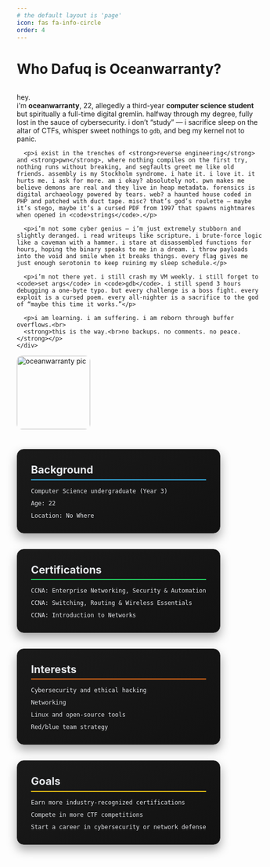 ```yaml
---
# the default layout is 'page'
icon: fas fa-info-circle
order: 4
---
```


<style>
.page-title {
  display: none;
}
</style>

# **Who Dafuq is Oceanwarranty?**
<!-- Intro with profile picture -->

<div style="display: flex; align-items: stretch; gap: 1.5rem; margin-bottom: 2rem; flex-wrap: wrap;">

  <!-- Text -->
  <div style="flex: 1 1 300px; min-width: 250px; display: flex; flex-direction: column; justify-content: center;">
    <div style="height: 100%;">
      <p>hey.<br>
      i'm <strong>oceanwarranty</strong>, 22, allegedly a third-year <strong>computer science student</strong> but spiritually a full-time digital gremlin. halfway through my degree, fully lost in the sauce of cybersecurity. i don’t “study” — i sacrifice sleep on the altar of CTFs, whisper sweet nothings to <code>gdb</code>, and beg my kernel not to panic.</p>

      <p>i exist in the trenches of <strong>reverse engineering</strong> and <strong>pwn</strong>, where nothing compiles on the first try, nothing runs without breaking, and segfaults greet me like old friends. assembly is my Stockholm syndrome. i hate it. i love it. it hurts me. i ask for more. am i okay? absolutely not. pwn makes me believe demons are real and they live in heap metadata. forensics is digital archaeology powered by tears. web? a haunted house coded in PHP and patched with duct tape. misc? that’s god’s roulette — maybe it’s stego, maybe it’s a cursed PDF from 1997 that spawns nightmares when opened in <code>strings</code>.</p>

      <p>i’m not some cyber genius — i’m just extremely stubborn and slightly deranged. i read writeups like scripture. i brute-force logic like a caveman with a hammer. i stare at disassembled functions for hours, hoping the binary speaks to me in a dream. i throw payloads into the void and smile when it breaks things. every flag gives me just enough serotonin to keep ruining my sleep schedule.</p>

      <p>i’m not there yet. i still crash my VM weekly. i still forget to <code>set args</code> in <code>gdb</code>. i still spend 3 hours debugging a one-byte typo. but every challenge is a boss fight. every exploit is a cursed poem. every all-nighter is a sacrifice to the god of “maybe this time it works.”</p>

      <p>i am learning. i am suffering. i am reborn through buffer overflows.<br>
      <strong>this is the way.<br>no backups. no comments. no peace.</strong></p>
    </div>
  </div>

  <!-- Image -->
  <div style="flex: 0 0 150px; display: flex; align-items: center;">
    <img src="{{ '/assets/img/avatar/beni full clean.png' | relative_url }}" alt="oceanwarranty pic" style="width: 150px; border-radius: 10px; object-fit: cover; height: 100%;">
  </div>

</div>


<!-- Responsive grid layout -->
<div style="display: grid; grid-template-columns: repeat(auto-fit, minmax(280px, 1fr)); gap: 2rem; align-items: stretch; margin-top: 1rem;">

  <!-- Card -->
  <div style="background: linear-gradient(145deg, #1a1a1a, #111); color: #e5e7eb; padding: 1.75rem; border-radius: 14px; border: 1px solid #2e2e2e; box-shadow: 0 10px 20px rgba(0,0,0,0.35);">
    <h3 style="margin: 0 0 0.75rem; font-size: 1.35rem; border-bottom: 2px solid #38bdf8; padding-bottom: 0.4rem;">Background</h3>
    <ul style="list-style: none; padding-left: 0; margin: 0;">
      <li style="margin-bottom: 0.5rem;"><code>Computer Science undergraduate (Year 3)</code></li>
      <li style="margin-bottom: 0.5rem;"><code>Age: 22</code></li>
      <li><code>Location: No Where</code></li>
    </ul>
  </div>

  <!-- Card -->
  <div style="background: linear-gradient(145deg, #1a1a1a, #111); color: #e5e7eb; padding: 1.75rem; border-radius: 14px; border: 1px solid #2e2e2e; box-shadow: 0 10px 20px rgba(0,0,0,0.35);">
    <h3 style="margin: 0 0 0.75rem; font-size: 1.35rem; border-bottom: 2px solid #22c55e; padding-bottom: 0.4rem;">Certifications</h3>
    <ul style="list-style: none; padding-left: 0; margin: 0;">
      <li style="margin-bottom: 0.5rem;"><code>CCNA: Enterprise Networking, Security & Automation</code></li>
      <li style="margin-bottom: 0.5rem;"><code>CCNA: Switching, Routing & Wireless Essentials</code></li>
      <li><code>CCNA: Introduction to Networks</code></li>
    </ul>
  </div>

  <!-- Card -->
  <div style="background: linear-gradient(145deg, #1a1a1a, #111); color: #e5e7eb; padding: 1.75rem; border-radius: 14px; border: 1px solid #2e2e2e; box-shadow: 0 10px 20px rgba(0,0,0,0.35);">
    <h3 style="margin: 0 0 0.75rem; font-size: 1.35rem; border-bottom: 2px solid #f97316; padding-bottom: 0.4rem;">Interests</h3>
    <ul style="list-style: none; padding-left: 0; margin: 0;">
      <li style="margin-bottom: 0.5rem;"><code>Cybersecurity and ethical hacking</code></li>
      <li style="margin-bottom: 0.5rem;"><code>Networking</code></li>
      <li style="margin-bottom: 0.5rem;"><code>Linux and open-source tools</code></li>
      <li><code>Red/blue team strategy</code></li>
    </ul>
  </div>

  <!-- Card -->
  <div style="background: linear-gradient(145deg, #1a1a1a, #111); color: #e5e7eb; padding: 1.75rem; border-radius: 14px; border: 1px solid #2e2e2e; box-shadow: 0 10px 20px rgba(0,0,0,0.35);">
    <h3 style="margin: 0 0 0.75rem; font-size: 1.35rem; border-bottom: 2px solid #facc15; padding-bottom: 0.4rem;">Goals</h3>
    <ul style="list-style: none; padding-left: 0; margin: 0;">
      <li style="margin-bottom: 0.5rem;"><code>Earn more industry-recognized certifications</code></li>
      <li style="margin-bottom: 0.5rem;"><code>Compete in more CTF competitions</code></li>
      <li><code>Start a career in cybersecurity or network defense</code></li>
    </ul>
  </div>

</div>


